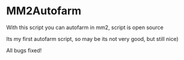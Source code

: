 # MM2Autofarm
With this script you can autofarm in mm2, script is open source

Its my first autofarm script, so may be its not very good, but still nice)

All bugs fixed!
